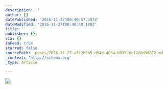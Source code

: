 ```yaml
---
description: ''
author: []
datePublished: '2016-11-27T00:40:57.307Z'
dateModified: '2016-11-27T00:40:40.180Z'
title: ''
publisher: {}
via: {}
inFeed: true
starred: false
sourcePath: _posts/2016-11-27-a312b9b5-d34d-4034-b035-6c14f0d9d872.md
_context: 'http://schema.org'
_type: Article

---
```

![](https://the-grid-user-content.s3-us-west-2.amazonaws.com/2783793b-e8bd-4210-9144-bb310e807f26.jpg)
